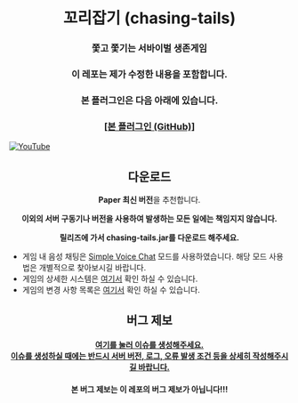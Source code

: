 <h1 align="center">꼬리잡기 (chasing-tails)</h1>

<h3 align="center">쫓고 쫓기는 서바이벌 생존게임</h3>

<h3 align="center">이 레포는 제가 수정한 내용을 포함합니다.</h3>

<h3 align="center">본 플러그인은 다음 아래에 있습니다.</h3>
<h3 align="center"><a href="https://github.com/ParadiseDevTeam/chasing-tails" target="_blank">[본 플러그인 (GitHub)]</a></h3>

[![YouTube](https://i.ytimg.com/vi/Y92NWM90d24/maxresdefault.jpg)](https://www.youtube.com/watch?v=Y92NWM90d24)

<h2 align="center">다운로드</h2>

<p align="center"><b>Paper 최신 버전</b>을 추천합니다.</p>

<b><p align="center">이외의 서버 구동기나 버전을 사용하여 발생하는 모든 일에는 책임지지 않습니다.</p></b>

<b><p align="center">릴리즈에 가서 chasing-tails.jar를 다운로드 해주세요.</p></b>

- 게임 내 음성 채팅은 [Simple Voice Chat](https://www.curseforge.com/minecraft/mc-mods/simple-voice-chat) 모드를 사용하였습니다. 해당 모드 사용법은 개별적으로 찾아보시길 바랍니다.
- 게임의 상세한 시스템은 [여기서](./docs/GAMEINFO.md) 확인 하실 수 있습니다.
- 게임의 변경 사항 목록은 [여기서](./docs/CHANGELOG.md) 확인 하실 수 있습니다.

<h2 align="center">버그 제보</h2>

<h4 align="center"><a href="https://github.com/ParadiseDevTeam/chasing-tails/issues/new">여기를 눌러 이슈를 생성해주세요.</br >이슈를 생성하실 때에는 반드시 서버 버전, 로그, 오류 발생 조건 등을 상세히 작성해주시길 바랍니다.</a></h4>

<h4 align="center">본 버그 제보는 이 레포의 버그 제보가 아닙니다!!!</h2>
